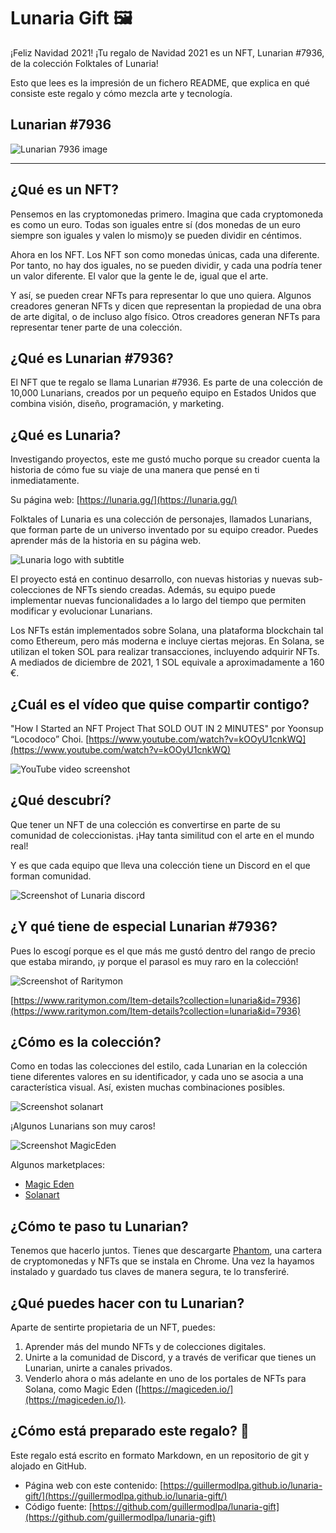 # Lunaria Gift 🖼

¡Feliz Navidad 2021! ¡Tu regalo de Navidad 2021 es un NFT, Lunarian #7936, de la colección Folktales of Lunaria!

Esto que lees es la impresión de un fichero README, que explica en qué consiste este regalo y cómo mezcla arte y tecnología.

## Lunarian #7936

![Lunarian 7936 image](./images/lunarian-7936.png)

---

## ¿Qué es un NFT?

Pensemos en las cryptomonedas primero. Imagina que cada cryptomoneda es como un euro. Todas son iguales entre sí (dos monedas de un euro siempre son iguales y valen lo mismo)y se pueden dividir en céntimos.

Ahora en los NFT. Los NFT son como monedas únicas, cada una diferente. Por tanto, no hay dos iguales, no se pueden dividir, y cada una podría tener un valor diferente. El valor que la gente le de, igual que el arte.

Y así, se pueden crear NFTs para representar lo que uno quiera. Algunos creadores generan NFTs y dicen que representan la propiedad de una obra de arte digital, o de incluso algo físico. Otros creadores generan NFTs para representar tener parte de una colección.

## ¿Qué es Lunarian #7936?

El NFT que te regalo se llama Lunarian #7936. Es parte de una colección de 10,000 Lunarians, creados por un pequeño equipo en Estados Unidos que combina visión, diseño, programación, y marketing.

## ¿Qué es Lunaria?

Investigando proyectos, este me gustó mucho porque su creador cuenta la historia de cómo fue su viaje de una manera que pensé en ti inmediatamente.

Su página web: [https://lunaria.gg/](https://lunaria.gg/)

Folktales of Lunaria es una colección de personajes, llamados Lunarians, que forman parte de un universo inventado por su equipo creador. Puedes aprender más de la historia en su página web.

![Lunaria logo with subtitle](./images/Lunaria-moon.png)

El proyecto está en continuo desarrollo, con nuevas historias y nuevas sub-colecciones de NFTs siendo creadas. Además, su equipo puede implementar nuevas funcionalidades a lo largo del tiempo que permiten modificar y evolucionar Lunarians.

Los NFTs están implementados sobre Solana, una plataforma blockchain tal como Ethereum, pero más moderna e incluye ciertas mejoras. En Solana, se utilizan el token SOL para realizar transacciones, incluyendo adquirir NFTs. A mediados de diciembre de 2021, 1 SOL equivale a aproximadamente a 160 €.

## ¿Cuál es el vídeo que quise compartir contigo?

"How I Started an NFT Project That SOLD OUT IN 2 MINUTES" por Yoonsup “Locodoco” Choi. [https://www.youtube.com/watch?v=kOOyU1cnkWQ](https://www.youtube.com/watch?v=kOOyU1cnkWQ)

![YouTube video screenshot](./images/youtube-video-link.png)

## ¿Qué descubrí?

Que tener un NFT de una colección es convertirse en parte de su comunidad de coleccionistas. ¡Hay tanta similitud con el arte en el mundo real!

Y es que cada equipo que lleva una colección tiene un Discord en el que forman comunidad.

![Screenshot of Lunaria discord](./images/lunaria-discord.png)

## ¿Y qué tiene de especial Lunarian #7936?

Pues lo escogí porque es el que más me gustó dentro del rango de precio que estaba mirando, ¡y porque el parasol es muy raro en la colección!

![Screenshot of Raritymon](./images/raritymon-lunarian-7936.png)

[https://www.raritymon.com/Item-details?collection=lunaria&id=7936](https://www.raritymon.com/Item-details?collection=lunaria&id=7936)

## ¿Cómo es la colección?

Como en todas las colecciones del estilo, cada Lunarian en la colección tiene diferentes valores en su identificador, y cada uno se asocia a una característica visual. Así, existen muchas combinaciones posibles.

![Screenshot solanart](./images/captura-solanart.png)

¡Algunos Lunarians son muy caros!

![Screenshot MagicEden](./images/captura-magiceden.png)

Algunos marketplaces:

* [Magic Eden](https://magiceden.io/marketplace/folktales_of_lunaria)
* [Solanart](https://solanart.io/collections/lunaria)

## ¿Cómo te paso tu Lunarian?

Tenemos que hacerlo juntos. Tienes que descargarte [Phantom](https://phantom.app/), una cartera de cryptomonedas y NFTs que se instala en Chrome. Una vez la hayamos instalado y guardado tus claves  de manera segura, te lo transferiré.

## ¿Qué puedes hacer con tu Lunarian?

Aparte de sentirte propietaria de un NFT, puedes:

1. Aprender más del mundo NFTs y de colecciones digitales.
2. Unirte a la comunidad de Discord, y a través de verificar que tienes un Lunarian, unirte a canales privados.
3. Venderlo ahora o más adelante en uno de los portales de NFTs para Solana, como Magic Eden ([https://magiceden.io/](https://magiceden.io/)).

## ¿Cómo está preparado este regalo? 🎁

Este regalo está escrito en formato Markdown, en un repositorio de git y alojado en GitHub. 

* Página web con este contenido: [https://guillermodlpa.github.io/lunaria-gift/](https://guillermodlpa.github.io/lunaria-gift/)
* Código fuente: [https://github.com/guillermodlpa/lunaria-gift](https://github.com/guillermodlpa/lunaria-gift)
